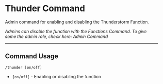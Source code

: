 # Thunder Command

Admin command for enabling and disabling the Thunderstorm Function.

_Admins can disable the function with the Functions Command._
_To give some the admin role, check here: Admin Command_

---
## Command Usage
`/thunder [on/off]`

- `[on/off]` - Enabling or disabling the function